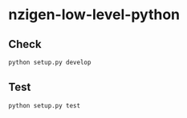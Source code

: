 # nzigen-low-level-python


## Check

```bash
python setup.py develop
```

## Test

```bash
python setup.py test
```
